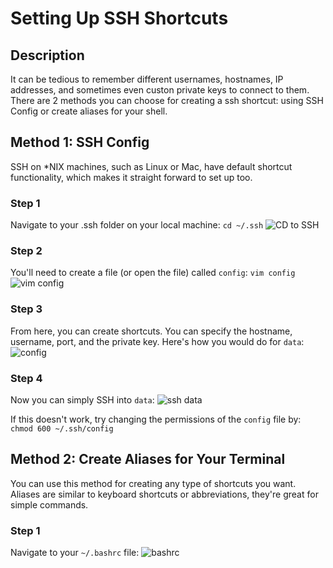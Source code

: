 # Setting Up SSH Shortcuts

## Description 
It can be tedious to remember different usernames, hostnames, IP addresses, and sometimes even custon private keys to connect to them. There are 2 methods you can choose for creating a ssh shortcut: using SSH Config or create aliases for your shell.

## Method 1: SSH Config
SSH on \*NIX machines, such as Linux or Mac, have default shortcut functionality, which makes it straight forward to set up too. 

### Step 1
Navigate to your .ssh folder on your local machine: `cd ~/.ssh`
![CD to SSH](https://github.com/Purdue-CS193/CS193HW2/blob/master/Screenshots/CD_to_SSH.png)

### Step 2
You'll need to create a file (or open the file) called `config`: `vim config`
![vim config](https://github.com/Purdue-CS193/CS193HW2/blob/master/Screenshots/vim_config.png)

### Step 3
From here, you can create shortcuts. You can specify the hostname, username, port, and the private key. Here's how you would do for `data`:
![config](https://github.com/Purdue-CS193/CS193HW2/blob/master/Screenshots/config.png)

### Step 4
Now you can simply SSH into `data`:
![ssh data](https://github.com/Purdue-CS193/CS193HW2/blob/master/Screenshots/ssh_data.png)

If this doesn't work, try changing the permissions of the `config` file by: `chmod 600 ~/.ssh/config` 

## Method 2: Create Aliases for Your Terminal
You can use this method for creating any type of shortcuts you want. Aliases are similar to keyboard shortcuts or abbreviations, they're great for simple commands.

### Step 1
Navigate to your `~/.bashrc` file:
![bashrc](https://github.com/Purdue-CS193/CS193HW2/blob/master/Screenshots/bashrc.png)
